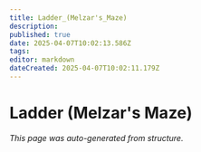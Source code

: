 ```yaml
---
title: Ladder_(Melzar's_Maze)
description: 
published: true
date: 2025-04-07T10:02:13.586Z
tags: 
editor: markdown
dateCreated: 2025-04-07T10:02:11.179Z
---
```


# Ladder (Melzar's Maze)

*This page was auto-generated from structure.*